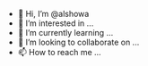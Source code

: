 - 👋 Hi, I’m @alshowa
- 👀 I’m interested in ...
- 🌱 I’m currently learning ...
- 💞️ I’m looking to collaborate on ...
- 📫 How to reach me ...

<!---
alshowa/alshowa is a ✨ special ✨ repository because its `README.md` (this file) appears on your GitHub profile.
You can click the Preview link to take a look at your changes.
--->
